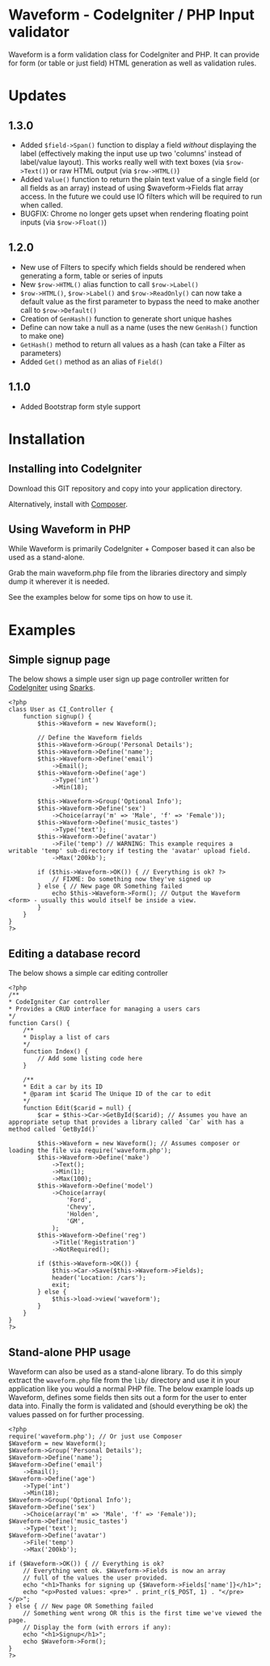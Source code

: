 Waveform - CodeIgniter / PHP Input validator
============================================
Waveform is a form validation class for CodeIgniter and PHP.
It can provide for form (or table or just field) HTML generation as well as validation rules.


Updates
=======

1.3.0
-----
* Added `$field->Span()` function to display a field *without* displaying the label (effectively making the input use up two 'columns' instead of label/value layout). This works really well with text boxes (via `$row->Text()`) or raw HTML output (via `$row->HTML()`)
* Added `Value()` function to return the plain text value of a single field (or all fields as an array) instead of using $waveform->Fields flat array access. In the future we could use IO filters which will be required to run when called.
* BUGFIX: Chrome no longer gets upset when rendering floating point inputs (via `$row->Float()`)

1.2.0
-----
* New use of Filters to specify which fields should be rendered when generating a form, table or series of inputs
* New `$row->HTML()` alias function to call `$row->Label()`
* `$row->HTML()`, `$row->Label()` and `$row->ReadOnly()` can now take a default value as the first parameter to bypass the need to make another call to `$row->Default()`
* Creation of `GenHash()` function to generate short unique hashes
* Define can now take a null as a name (uses the new `GenHash()` function to make one)
* `GetHash()` method to return all values as a hash (can take a Filter as parameters)
* Added `Get()` method as an alias of `Field()`


1.1.0
-----
* Added Bootstrap form style support


Installation
============

Installing into CodeIgniter
---------------------------
Download this GIT repository and copy into your application directory.

Alternatively, install with [Composer](http://getcomposer.org).


Using Waveform in PHP
---------------------
While Waveform is primarily CodeIgniter + Composer based it can also be used as a stand-alone.

Grab the main waveform.php file from the libraries directory and simply dump it wherever it is needed.

See the examples below for some tips on how to use it.


Examples
========

Simple signup page
------------------

The below shows a simple user sign up page controller written for [CodeIgniter](http://codeigniter.com/) using [Sparks](http://getsparks.org/).

	<?php
	class User as CI_Controller {
		function signup() {
			$this->Waveform = new Waveform();

			// Define the Waveform fields
			$this->Waveform->Group('Personal Details');
			$this->Waveform->Define('name');
			$this->Waveform->Define('email')
				->Email();
			$this->Waveform->Define('age')
				->Type('int')
				->Min(18);

			$this->Waveform->Group('Optional Info');
			$this->Waveform->Define('sex')
				->Choice(array('m' => 'Male', 'f' => 'Female'));
			$this->Waveform->Define('music_tastes')
				->Type('text');
			$this->Waveform->Define('avatar')
				->File('temp') // WARNING: This example requires a writable 'temp' sub-directory if testing the 'avatar' upload field.
				->Max('200kb');

			if ($this->Waveform->OK()) { // Everything is ok? ?>
				// FIXME: Do something now they've signed up
			} else { // New page OR Something failed
				echo $this->Waveform->Form(); // Output the Waveform <form> - usually this would itself be inside a view.
			}
		}
	}
	?>



Editing a database record
-------------------------
The below shows a simple car editing controller

	<?php
	/**
	* CodeIgniter Car controller
	* Provides a CRUD interface for managing a users cars
	*/
	function Cars() {
		/**
		* Display a list of cars
		*/
		function Index() {
			// Add some listing code here
		}

		/**
		* Edit a car by its ID
		* @param int $carid The Unique ID of the car to edit
		*/
		function Edit($carid = null) {
			$car = $this->Car->GetById($carid); // Assumes you have an appropriate setup that provides a library called `Car` with has a method called `GetById()`

			$this->Waveform = new Waveform(); // Assumes composer or loading the file via require('waveform.php');
			$this->Waveform->Define('make')
				->Text();
				->Min(1);
				->Max(100);
			$this->Waveform->Define('model')
				->Choice(array(
					'Ford',
					'Chevy',
					'Holden',
					'GM',
				);
			$this->Waveform->Define('reg')
				->Title('Registration')
				->NotRequired();

			if ($this->Waveform->OK()) {
				$this->Car->Save($this->Waveform->Fields);
				header('Location: /cars');
				exit;
			} else {
				$this->load->view('waveform');
			}
		}
	}
	?>


Stand-alone PHP usage
---------------------
Waveform can also be used as a stand-alone library. To do this simply extract the `waveform.php` file from the `lib/` directory and use it in your application like you would a normal PHP file.
The below example loads up Waveform, defines some fields then sits out a form for the user to enter data into.
Finally the form is validated and (should everything be ok) the values passed on for further processing.

	<?php
	require('waveform.php'); // Or just use Composer
	$Waveform = new Waveform();
	$Waveform->Group('Personal Details');
	$Waveform->Define('name');
	$Waveform->Define('email')
		->Email();
	$Waveform->Define('age')
		->Type('int')
		->Min(18);
	$Waveform->Group('Optional Info');
	$Waveform->Define('sex')
		->Choice(array('m' => 'Male', 'f' => 'Female'));
	$Waveform->Define('music_tastes')
		->Type('text');
	$Waveform->Define('avatar')
		->File('temp')
		->Max('200kb');

	if ($Waveform->OK()) { // Everything is ok?
		// Everything went ok. $Waveform->Fields is now an array
		// full of the values the user provided.
		echo "<h1>Thanks for signing up {$Waveform->Fields['name']}</h1>";
		echo "<p>Posted values: <pre>" . print_r($_POST, 1) . "</pre></p>";
	} else { // New page OR Something failed
		// Something went wrong OR this is the first time we've viewed the page.
		// Display the form (with errors if any):
		echo "<h1>Signup</h1>";
		echo $Waveform->Form();
	}
	?>
